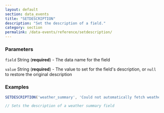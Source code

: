 ```yaml
---
layout: default
section: data_events
title: "SETDESCRIPTION"
description: "Set the description of a field."
category: section
permalink: /data-events/reference/setdescription/
---
```


### Parameters

`field` String (__required__) - The data name for the field

`value` String (__required__) - The value to set for the field's description, or `null` to restore the original description

### Examples

```js
SETDESCRIPTION('weather_summary', 'Could not automatically fetch weather data. Briefly describe the current weather.');

// Sets the description of a weather summary field
```